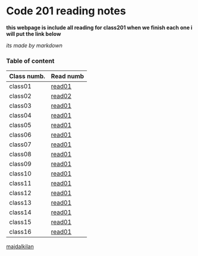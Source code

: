 


# Code 201 reading notes

**this webpage is include all reading for class201 when we finish each one i will put the link below**
  
_its made by markdown_


### Table of content

Class numb.  |  Read numb
------------ | -------------
class01      | [read01](https://majdalkilany.github.io/reading-notes/read01)
class02      | [read02](https://majdalkilany.github.io/reading-notes/read02)
class03      | [read01]()
class04      | [read01]()
class05      | [read01]()
class06      | [read01]()
class07      | [read01]()
class08      | [read01]()
class09      | [read01]()
class10      | [read01]()
class11      | [read01]()
class12      | [read01]()
class13      | [read01]()
class14      | [read01]()
class15      | [read01]()
class16      | [read01]()

[majdalkilan](https://github.com/majdalkilany)